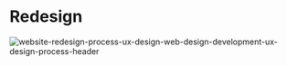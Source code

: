 # Redesign<br>
![website-redesign-process-ux-design-web-design-development-ux-design-process-header](https://user-images.githubusercontent.com/89424202/145732392-598bf40f-1dd1-409c-92d6-a6b57f4deefb.png)
